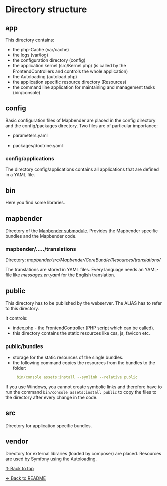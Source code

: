 # Directory structure

## app

This directory contains:

* the php-Cache (var/cache)
* the logs (var/log)
* the configuration directory (config)
* the application kernel (src/Kernel.php) (is called by the FrontendControllers and controls the whole application)
* the Autoloading (autoload.php)
* the application specific resource directory (Resources)
* the command line application for maintaining and management tasks (bin/console)

## config

Basic configuration files of Mapbender are placed in the config directory and the config/packages directory. Two files are of particular importance:

* parameters.yaml

* packages/doctrine.yaml

### config/applications

The directory config/applications contains all applications that are defined in a YAML file.

## bin

Here you find some libraries.

## mapbender

Directory of the [Mapbender submodule](https://github.com/mapbender/mapbender). Provides the Mapbender specific bundles and the Mapbender code.

### mapbender/...../translations

Directory: *mapbender/src/Mapbender/CoreBundle/Resources/translations/*

The translations are stored in YAML files. Every language needs an YAML-file like *messages.en.yaml* for the English translation.

## public

This directory has to be published by the webserver. The ALIAS has to refer to this directory.

It controls:

* index.php - the FrontendController (PHP script which can be called).
* this directory contains the static resources like css, js, favicon etc.

### public/bundles

* storage for the static resources of the single bundles.
* the following command copies the resources from the bundles to the folder:

```yaml
     bin/console assets:install --symlink --relative public
```

If you use Windows, you cannot create symbolic links and therefore have to run the command `bin/console assets:install public` to copy the files to the directory after every change in the code.

## src

Directory for application specific bundles.

## vendor

Directory for external libraries (loaded by composer) are placed. Resources are used by Symfony using the Autoloading.

[↑ Back to top](#directory-structure)

[← Back to README](../README.md)
